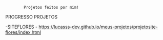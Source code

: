             Projetos feitos por mim!

PROGRESSO PROJETOS

-SITEFLORES - 
https://lucasss-dev.github.io/meus-projetos/projetosite-flores/index.html
